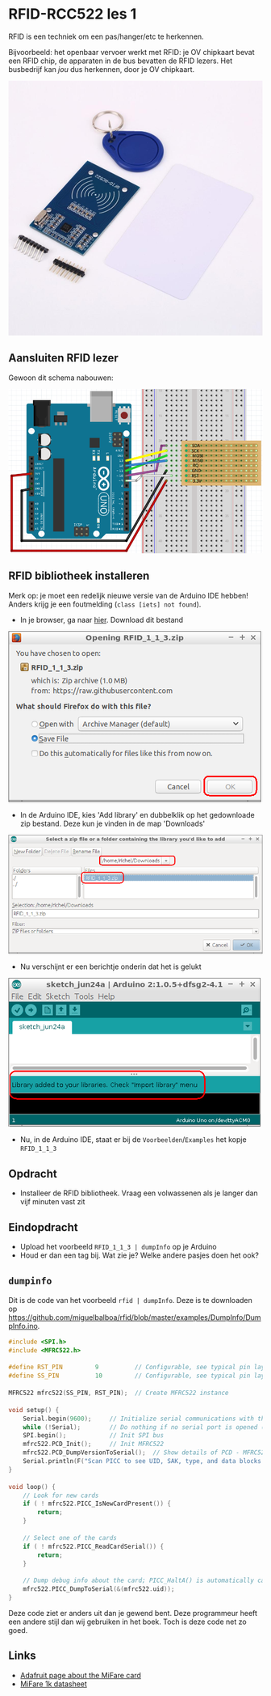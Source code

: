 # RFID-RCC522 les 1

RFID is een techniek om een pas/hanger/etc te herkennen.

Bijvoorbeeld: het openbaar vervoer werkt met RFID: je OV chipkaart bevat een RFID chip,
de apparaten in de bus bevatten de RFID lezers. Het busbedrijf kan *jou* dus herkennen,
door je OV chipkaart.

![Een RFID lezer met een hanger en pasje met een RFID chip erin](RFID1RFID-RC522.jpg)

## Aansluiten RFID lezer

Gewoon dit schema nabouwen:

![Aansluiten RFID lezer](RFID1RFID-RC522.png)

## RFID bibliotheek installeren

Merk op: je moet een redelijk nieuwe versie van de Arduino IDE hebben! Anders krijg je 
een foutmelding (`class [iets] not found`).

 * In je browser, ga naar [hier](https://github.com/richelbilderbeek/ArduinoCourse/raw/master/Libraries/RFID_1_1_3.zip). Download dit bestand

![Download het zip bestand](RFID1_download.png)

 * In de Arduino IDE, kies 'Add library' en dubbelklik op het gedownloade zip bestand. Deze
   kun je vinden in de map 'Downloads'

![Het zip bestand kiezen](RFID1_add.png)

 * Nu verschijnt er een berichtje onderin dat het is gelukt 

![Gelukt!](RFID1_gelukt.png)

 * Nu, in de Arduino IDE, staat er bij de `Voorbeelden`/`Examples` het kopje `RFID_1_1_3`

## Opdracht

 * Installeer de RFID bibliotheek. Vraag een volwassenen als je langer dan vijf minuten vast zit

## Eindopdracht

 * Upload het voorbeeld `RFID_1_1_3 | dumpInfo` op je Arduino
 * Houd er dan een tag bij. Wat zie je? Welke andere pasjes doen het ook?

## `dumpinfo`

Dit is de code van het voorbeeld `rfid | dumpInfo`. Deze is te downloaden op 
https://github.com/miguelbalboa/rfid/blob/master/examples/DumpInfo/DumpInfo.ino.

```c++
#include <SPI.h>
#include <MFRC522.h>

#define RST_PIN         9          // Configurable, see typical pin layout above
#define SS_PIN          10         // Configurable, see typical pin layout above

MFRC522 mfrc522(SS_PIN, RST_PIN);  // Create MFRC522 instance

void setup() {
	Serial.begin(9600);		// Initialize serial communications with the PC
	while (!Serial);		// Do nothing if no serial port is opened (added for Arduinos based on ATMEGA32U4)
	SPI.begin();			// Init SPI bus
	mfrc522.PCD_Init();		// Init MFRC522
	mfrc522.PCD_DumpVersionToSerial();	// Show details of PCD - MFRC522 Card Reader details
	Serial.println(F("Scan PICC to see UID, SAK, type, and data blocks..."));
}

void loop() {
	// Look for new cards
	if ( ! mfrc522.PICC_IsNewCardPresent()) {
		return;
	}

	// Select one of the cards
	if ( ! mfrc522.PICC_ReadCardSerial()) {
		return;
	}

	// Dump debug info about the card; PICC_HaltA() is automatically called
	mfrc522.PICC_DumpToSerial(&(mfrc522.uid));
}
```

Deze code ziet er anders uit dan je gewend bent. Deze programmeur heeft een
andere stijl dan wij gebruiken in het boek. Toch is deze code net zo goed.

## Links

 * [Adafruit page about the MiFare card](https://learn.adafruit.com/adafruit-pn532-rfid-nfc/mifare)
 * [MiFare 1k datasheet](http://www.nxp.com/documents/data_sheet/MF1S50YYX.pdf)
